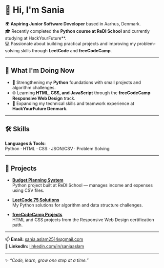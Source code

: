 # 👋 Hi, I'm Sania  

🌍 **Aspiring Junior Software Developer** based in Aarhus, Denmark.  
🎓 Recently completed the **Python course at ReDI School** and currently studying at HackYourFuture**.  
💻 Passionate about building practical projects and improving my problem-solving skills through **LeetCode** and **freeCodeCamp**.

---

## 🚀 What I'm Doing Now
- 🐍 Strengthening my **Python** foundations with small projects and algorithm challenges.  
- 🌐 Learning **HTML, CSS, and JavaScript** through the **freeCodeCamp Responsive Web Design** track.  
- 💬 Expanding my technical skills and teamwork experience at **HackYourFuture Denmark**.  

---

## 🛠 Skills
**Languages & Tools:**  
Python · HTML · CSS · JSON/CSV · Problem Solving 

---

## 🧩 Projects
- **[Budget Planning System](https://github.com/pixee6/budget-planning-system)**  
  Python project built at ReDI School — manages income and expenses using CSV files.

- **[LeetCode 75 Solutions](https://github.com/pixee6/leetcode-75)**  
  My Python solutions for algorithm and data structure challenges.

- **[freeCodeCamp Projects](https://github.com/pixee6/freecodecamp-responsive-webdesign)**  
  HTML and CSS projects from the Responsive Web Design certification path.

---

📫 **Email:** sania.aslam2514@gmail.com  
💼 **LinkedIn:** [linkedin.com/in/saniaaslam](https://linkedin.com/in/saniaaslam)

---

✨ *“Code, learn, grow one step at a time.”*



